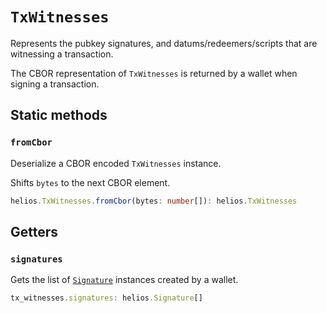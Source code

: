 # `TxWitnesses`

Represents the pubkey signatures, and datums/redeemers/scripts that are witnessing a transaction.

The CBOR representation of `TxWitnesses` is returned by a wallet when signing a transaction.

## Static methods

### `fromCbor`

Deserialize a CBOR encoded `TxWitnesses` instance.

Shifts `bytes` to the next CBOR element.

```ts
helios.TxWitnesses.fromCbor(bytes: number[]): helios.TxWitnesses
```

## Getters

### `signatures`

Gets the list of [`Signature`](./signature.md) instances created by a wallet.

```ts
tx_witnesses.signatures: helios.Signature[]
```